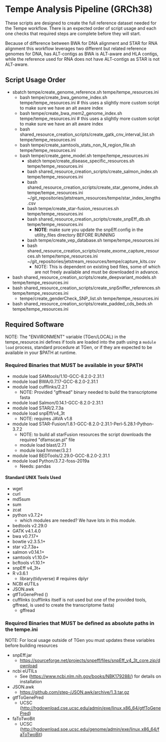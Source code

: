 # Tempe Analysis Pipeline (GRCh38)

These scripts are designed to create the full reference dataset needed for the Tempe workflow.
There is an expected order of script usage and each one checks that required steps are complete
before they will start.

Because of difference between BWA for DNA alignment and STAR for RNA alignment this workflow leverages
two different but related reference genomes for DNA, has ALT-contigs as BWA is ALT-aware and HLA contigs,
while the reference used for RNA does not have ALT-contigs as STAR is not ALT-aware.

## Script Usage Order

* sbatch tempe/create_genome_reference.sh tempe/tempe_resources.ini
  * bash tempe/create_bwa_genome_index.sh tempe/tempe_resources.ini # this uses a slightly more custom script to make sure we have an alt aware index
  * bash tempe/create_bwa_mem2_genome_index.sh tempe/tempe_resources.ini # this uses a slightly more custom script to make sure we have an alt aware index
  * bash shared_resource_creation_scripts/create_gatk_cnv_interval_list.sh tempe/tempe_resources.ini
  * bash tempe/create_samtools_stats_non_N_region_file.sh tempe/tempe_resources.ini
  * bash tempe/create_gene_model.sh tempe/tempe_resources.ini
    * sbatch tempe/create_disease_specific_resources.sh tempe/tempe_resources.ini
    * bash shared_resource_creation_scripts/create_salmon_index.sh tempe/tempe_resources.ini
    * bash shared_resource_creation_scripts/create_star_genome_index.sh tempe/tempe_resources.ini ~/git_repositories/jetstream_resources/tempe/star_index_lengths.csv
    * bash tempe/create_star-fusion_resources.sh tempe/tempe_resources.ini
    * bash shared_resource_creation_scripts/create_snpEff_db.sh tempe/tempe_resources.ini
      * **NOTE**: make sure you update the snpEff.config in the utility_files directory BEFORE RUNNING
    * bash tempe/create_vep_database.sh tempe/tempe_resources.ini
    * bash shared_resource_creation_scripts/create_exome_capture_resources.sh tempe/tempe_resources.ini ~/git_repositories/jetstream_resources/tempe/capture_kits.csv
      * NOTE: This is dependent on existing bed files, some of which are not freely available and must be downloaded in advance.
* bash shared_resource_creation_scripts/create_deepvariant_models.sh tempe/tempe_resources.ini
* bash shared_resource_creation_scripts/create_snpSniffer_references.sh tempe/tempe_resources.ini
  * tempe/create_genderCheck_SNP_list.sh tempe/tempe_resources.ini
* bash shared_resource_creation_scripts/create_padded_cds_beds.sh tempe/tempe_resources.ini

## Required Software

NOTE: The "ENVIRONMENT" variable (TGen/LOCAL) in the tempe_resource.ini defines if tools are loaded into the path using a `module load`
process, standard procedure at TGen, or if they are expected to be available in your $PATH at runtime.

### Required Binaries that MUST be available in your $PATH

* module load SAMtools/1.10-GCC-8.2.0-2.31.1
* module load BWA/0.7.17-GCC-8.2.0-2.31.1
* module load cufflinks/2.2.1
  * NOTE: Provided "gffread" binary needed to build the transcriptome fasta
* module load Salmon/0.14.1-GCC-8.2.0-2.31.1
* module load STAR/2.7.3a
* module load snpEff/v4_3t
  * NOTE: requires JAVA v1.8
* module load STAR-Fusion/1.8.1-GCC-8.2.0-2.31.1-Perl-5.28.1-Python-3.7.2
  * NOTE: to build all starFusion resources the script downloads the required "dfamscan.pl" file
  * module load blast/2.7.1
  * module load hmmer/3.2.1
* module load BEDTools/2.29.0-GCC-8.2.0-2.31.1
* module load Python/3.7.2-foss-2019a
  * Needs: pandas

#### Standard UNIX Tools Used

* wget
* curl
* md5sum
* sum
* zcat
* python v3.7.2+
  * which modules are needed? We have lots in this module.
* bedtools v2.29.0
* GATK v4.1.4.0
* bwa v0.7.17+
* bowtie v2.3.5.1+
* star v2.7.3a+
* salmon v0.14.1+
* samtools v1.10.0+
* bcftools v1.10.1+
* snpEff v4_3t+
* R v3.6.1
  * library(tidyverse) # requires dplyr
* NCBI eUTILs
* JSON.awk
* gtfToGenePred ()
* cufflinks (cufflinks itself is not used but one of the provided tools, gffread, is used to create the transcriptome fasta)
  * gffread

### Required Binaries that MUST be defined as absolute paths in the tempe.ini

NOTE: For local usage outside of TGen you must updates these variables before building resources

* snpEff.jar
  * <https://sourceforge.net/projects/snpeff/files/snpEff_v4_3t_core.zip/download>
* ncbi eUTILs
  * See (<https://www.ncbi.nlm.nih.gov/books/NBK179288/>) for details on installation
* JSON.awk
  * <https://github.com/step-/JSON.awk/archive/1.3.tar.gz>
* gtfToGenePred
  * UCSC (<http://hgdownload.cse.ucsc.edu/admin/exe/linux.x86_64/gtfToGenePred>)
* faToTwoBit
  * UCSC (<http://hgdownload.soe.ucsc.edu/genome/admin/exe/linux.x86_64/faToTwoBit>)
